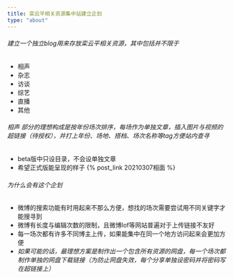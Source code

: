 ```yaml
---
title: 栾云平相关资源集中站建立企划
type: "about"
---
```

###### 建立一个独立blog用来存放栾云平相关资源，其中包括并不限于
 + 相声
 + 杂志
 + 访谈
 + 综艺
 + 直播
 + 其他
 
###### 相声 部分的理想构成是按年份场次排序，每场作为单独文章，插入图片与视频的超链接（待授权），并打上年份、场地、搭档、场次名称等tag方便站内查寻
 + beta版中只设目录，不会设单独文章
 + 希望正式版能呈现的样子 {% post_link 20210307相面 %}

###### 为什么会有这个企划
 + 微博的搜索功能有时用起来不那么方便，想找的场次需要尝试用不同关键字才能搜寻到
 + 微博有长度与编辑次数的限制，且微博lof等网站普遍对于上传链接不友好
 + 每一场次都有许多不同博主上传，如果能集中在同一个地方访问起来会更加方便
 +  *如果可能的话，最理想方案是制作出一个包含所有资源的网盘，每一个场次都制作单独的网盘下载链接（为防止网盘失效，每个分享单独设密码并将密码写在超链接上）*